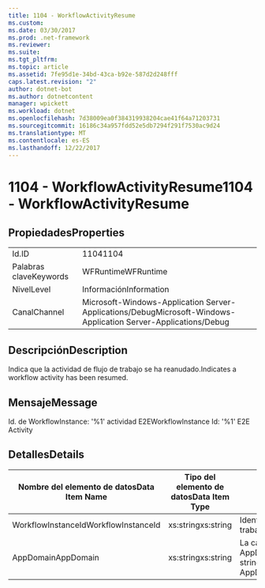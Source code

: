 ```yaml
---
title: 1104 - WorkflowActivityResume
ms.custom: 
ms.date: 03/30/2017
ms.prod: .net-framework
ms.reviewer: 
ms.suite: 
ms.tgt_pltfrm: 
ms.topic: article
ms.assetid: 7fe95d1e-34bd-43ca-b92e-587d2d248fff
caps.latest.revision: "2"
author: dotnet-bot
ms.author: dotnetcontent
manager: wpickett
ms.workload: dotnet
ms.openlocfilehash: 7d38009ea0f384319938204cae41f64a71203731
ms.sourcegitcommit: 16186c34a957fdd52e5db7294f291f7530ac9d24
ms.translationtype: MT
ms.contentlocale: es-ES
ms.lasthandoff: 12/22/2017
---
```

# <a name="1104---workflowactivityresume"></a><span data-ttu-id="50415-102">1104 - WorkflowActivityResume</span><span class="sxs-lookup"><span data-stu-id="50415-102">1104 - WorkflowActivityResume</span></span>
## <a name="properties"></a><span data-ttu-id="50415-103">Propiedades</span><span class="sxs-lookup"><span data-stu-id="50415-103">Properties</span></span>  
  
|||  
|-|-|  
|<span data-ttu-id="50415-104">Id.</span><span class="sxs-lookup"><span data-stu-id="50415-104">ID</span></span>|<span data-ttu-id="50415-105">1104</span><span class="sxs-lookup"><span data-stu-id="50415-105">1104</span></span>|  
|<span data-ttu-id="50415-106">Palabras clave</span><span class="sxs-lookup"><span data-stu-id="50415-106">Keywords</span></span>|<span data-ttu-id="50415-107">WFRuntime</span><span class="sxs-lookup"><span data-stu-id="50415-107">WFRuntime</span></span>|  
|<span data-ttu-id="50415-108">Nivel</span><span class="sxs-lookup"><span data-stu-id="50415-108">Level</span></span>|<span data-ttu-id="50415-109">Información</span><span class="sxs-lookup"><span data-stu-id="50415-109">Information</span></span>|  
|<span data-ttu-id="50415-110">Canal</span><span class="sxs-lookup"><span data-stu-id="50415-110">Channel</span></span>|<span data-ttu-id="50415-111">Microsoft-Windows-Application Server-Applications/Debug</span><span class="sxs-lookup"><span data-stu-id="50415-111">Microsoft-Windows-Application Server-Applications/Debug</span></span>|  
  
## <a name="description"></a><span data-ttu-id="50415-112">Descripción</span><span class="sxs-lookup"><span data-stu-id="50415-112">Description</span></span>  
 <span data-ttu-id="50415-113">Indica que la actividad de flujo de trabajo se ha reanudado.</span><span class="sxs-lookup"><span data-stu-id="50415-113">Indicates a workflow activity has been resumed.</span></span>  
  
## <a name="message"></a><span data-ttu-id="50415-114">Mensaje</span><span class="sxs-lookup"><span data-stu-id="50415-114">Message</span></span>  
 <span data-ttu-id="50415-115">Id. de WorkflowInstance: '%1' actividad E2E</span><span class="sxs-lookup"><span data-stu-id="50415-115">WorkflowInstance Id: '%1' E2E Activity</span></span>  
  
## <a name="details"></a><span data-ttu-id="50415-116">Detalles</span><span class="sxs-lookup"><span data-stu-id="50415-116">Details</span></span>  
  
|<span data-ttu-id="50415-117">Nombre del elemento de datos</span><span class="sxs-lookup"><span data-stu-id="50415-117">Data Item Name</span></span>|<span data-ttu-id="50415-118">Tipo del elemento de datos</span><span class="sxs-lookup"><span data-stu-id="50415-118">Data Item Type</span></span>|<span data-ttu-id="50415-119">Descripción</span><span class="sxs-lookup"><span data-stu-id="50415-119">Description</span></span>|  
|--------------------|--------------------|-----------------|  
|<span data-ttu-id="50415-120">WorkflowInstanceId</span><span class="sxs-lookup"><span data-stu-id="50415-120">WorkflowInstanceId</span></span>|<span data-ttu-id="50415-121">xs:string</span><span class="sxs-lookup"><span data-stu-id="50415-121">xs:string</span></span>|<span data-ttu-id="50415-122">Identificación de instancia del flujo de trabajo.</span><span class="sxs-lookup"><span data-stu-id="50415-122">The workflow instance id.</span></span>|  
|<span data-ttu-id="50415-123">AppDomain</span><span class="sxs-lookup"><span data-stu-id="50415-123">AppDomain</span></span>|<span data-ttu-id="50415-124">xs:string</span><span class="sxs-lookup"><span data-stu-id="50415-124">xs:string</span></span>|<span data-ttu-id="50415-125">La cadena devuelta por AppDomain.CurrentDomain.FriendlyName.</span><span class="sxs-lookup"><span data-stu-id="50415-125">The string returned by AppDomain.CurrentDomain.FriendlyName.</span></span>|
